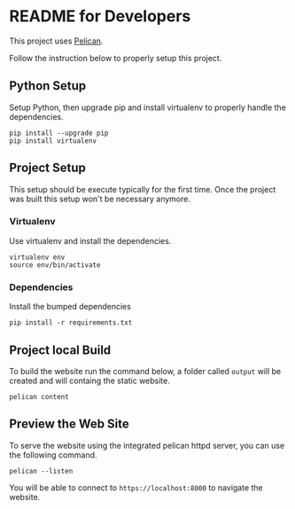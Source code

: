 # README for Developers

This project uses [Pelican](https://docs.getpelican.com/en/latest/).

Follow the instruction below to properly setup this project.

## Python Setup
 
Setup Python, then upgrade pip and install virtualenv to properly handle the dependencies.

````
pip install --upgrade pip
pip install virtualenv
````

## Project Setup

This setup should be execute typically for the first time.
Once the project was built this setup won't be necessary anymore.

### Virtualenv

Use virtualenv and install the dependencies.

````
virtualenv env
source env/bin/activate
````

### Dependencies

Install the bumped dependencies
````
pip install -r requirements.txt
````

## Project local Build

To build the website run the command below, a folder called `output` will be
created and will containg the static website.

````
pelican content
````

## Preview the Web Site

To serve the website using the integrated pelican httpd server, you can
use the following command.

````
pelican --listen
````

You will be able to connect to `https://localhost:8000` to navigate the
website.
